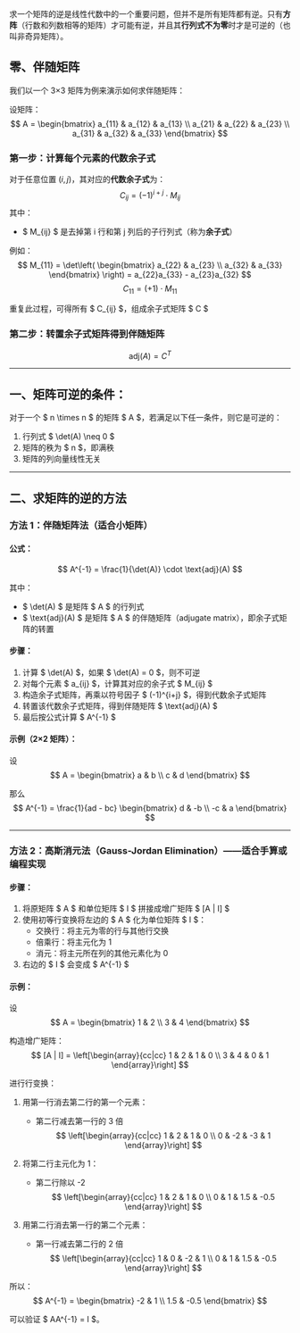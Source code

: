 求一个矩阵的逆是线性代数中的一个重要问题，但并不是所有矩阵都有逆。只有**方阵**（行数和列数相等的矩阵）才可能有逆，并且其**行列式不为零**时才是可逆的（也叫非奇异矩阵）。


## 零、伴随矩阵

我们以一个 3×3 矩阵为例来演示如何求伴随矩阵：

设矩阵：
$$
A = \begin{bmatrix}
a_{11} & a_{12} & a_{13} \\
a_{21} & a_{22} & a_{23} \\
a_{31} & a_{32} & a_{33}
\end{bmatrix}
$$

### 第一步：计算每个元素的代数余子式

对于任意位置 $(i, j)$，其对应的**代数余子式**为：
$$
C_{ij} = (-1)^{i+j} \cdot M_{ij}
$$
其中：
- $ M_{ij} $ 是去掉第 i 行和第 j 列后的子行列式（称为**余子式**）

例如：
$$
M_{11} = \det\left( \begin{bmatrix}
a_{22} & a_{23} \\
a_{32} & a_{33}
\end{bmatrix} \right)
= a_{22}a_{33} - a_{23}a_{32}
$$
$$
C_{11} = (+1) \cdot M_{11}
$$

重复此过程，可得所有 $ C_{ij} $，组成余子式矩阵 $ C $

### 第二步：转置余子式矩阵得到伴随矩阵

$$
\text{adj}(A) = C^T
$$

---


## 一、矩阵可逆的条件：

对于一个 $ n \times n $ 的矩阵 $ A $，若满足以下任一条件，则它是可逆的：

1. 行列式 $ \det(A) \neq 0 $
2. 矩阵的秩为 $ n $，即满秩
3. 矩阵的列向量线性无关

---

## 二、求矩阵的逆的方法

### 方法 1：伴随矩阵法（适合小矩阵）

#### 公式：
$$
A^{-1} = \frac{1}{\det(A)} \cdot \text{adj}(A)
$$

其中：

- $ \det(A) $ 是矩阵 $ A $ 的行列式
- $ \text{adj}(A) $ 是矩阵 $ A $ 的伴随矩阵（adjugate matrix），即余子式矩阵的转置

#### 步骤：

1. 计算 $ \det(A) $，如果 $ \det(A) = 0 $，则不可逆
2. 对每个元素 $ a_{ij} $，计算其对应的余子式 $ M_{ij} $
3. 构造余子式矩阵，再乘以符号因子 $ (-1)^{i+j} $，得到代数余子式矩阵
4. 转置该代数余子式矩阵，得到伴随矩阵 $ \text{adj}(A) $
5. 最后按公式计算 $ A^{-1} $

#### 示例（2×2 矩阵）：

设  
$$
A = \begin{bmatrix}
a & b \\
c & d
\end{bmatrix}
$$

那么  
$$
A^{-1} = \frac{1}{ad - bc} \begin{bmatrix}
d & -b \\
-c & a
\end{bmatrix}
$$

---

### 方法 2：高斯消元法（Gauss-Jordan Elimination）——适合手算或编程实现

#### 步骤：

1. 将原矩阵 $ A $ 和单位矩阵 $ I $ 拼接成增广矩阵 $ [A | I] $
2. 使用初等行变换将左边的 $ A $ 化为单位矩阵 $ I $：
   - 交换行：将主元为零的行与其他行交换
   - 倍乘行：将主元化为 1
   - 消元：将主元所在列的其他元素化为 0
3. 右边的 $ I $ 会变成 $ A^{-1} $

#### 示例：

设  
$$
A = \begin{bmatrix}
1 & 2 \\
3 & 4
\end{bmatrix}
$$

构造增广矩阵：
$$
[A | I] = 
\left[\begin{array}{cc|cc}
1 & 2 & 1 & 0 \\
3 & 4 & 0 & 1
\end{array}\right]
$$

进行行变换：
1. 用第一行消去第二行的第一个元素：
   - 第二行减去第一行的 3 倍
$$
\left[\begin{array}{cc|cc}
1 & 2 & 1 & 0 \\
0 & -2 & -3 & 1
\end{array}\right]
$$

2. 将第二行主元化为 1：
   - 第二行除以 -2
$$
\left[\begin{array}{cc|cc}
1 & 2 & 1 & 0 \\
0 & 1 & 1.5 & -0.5
\end{array}\right]
$$

3. 用第二行消去第一行的第二个元素：
   - 第一行减去第二行的 2 倍
$$
\left[\begin{array}{cc|cc}
1 & 0 & -2 & 1 \\
0 & 1 & 1.5 & -0.5
\end{array}\right]
$$

所以：
$$
A^{-1} = \begin{bmatrix}
-2 & 1 \\
1.5 & -0.5
\end{bmatrix}
$$

可以验证 $ AA^{-1} = I $。
